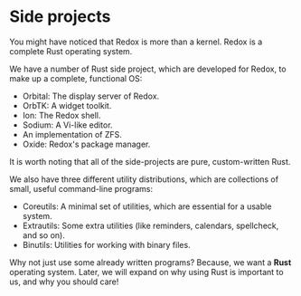 Side projects
=============

You might have noticed that Redox is more than a kernel. Redox is a complete Rust operating system.

We have a number of Rust side project, which are developed for Redox, to make up a complete, functional OS:

- Orbital: The display server of Redox.
- OrbTK: A widget toolkit.
- Ion: The Redox shell.
- Sodium: A Vi-like editor.
- An implementation of ZFS.
- Oxide: Redox's package manager.

It is worth noting that all of the side-projects are pure, custom-written Rust.

We also have three different utility distributions, which are collections of small, useful command-line programs:
- Coreutils: A minimal set of utilities, which are essential for a usable system.
- Extrautils: Some extra utilities (like reminders, calendars, spellcheck, and so on).
- Binutils: Utilities for working with binary files.

Why not just use some already written programs? Because, we want a **Rust** operating system. Later, we will expand on why using Rust is important to us, and why you should care!
